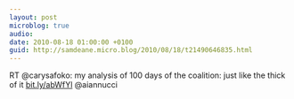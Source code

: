 ```yaml
---
layout: post
microblog: true
audio: 
date: 2010-08-18 01:00:00 +0100
guid: http://samdeane.micro.blog/2010/08/18/t21490646835.html
---
```

RT @carysafoko: my analysis of 100 days of the coalition: just like the thick of it [bit.ly/abWfYl](http://bit.ly/abWfYl) @aiannucci
